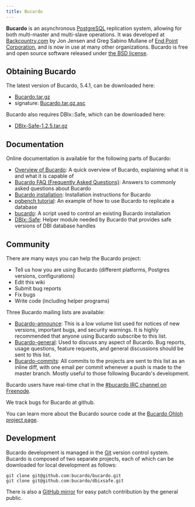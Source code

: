 ```yaml
---
title: Bucardo
---
```


**Bucardo** is an asynchronous [PostgreSQL](http://www.postgresql.org/) replication system, allowing for both multi-master and multi-slave operations. It was developed at [Backcountry.com](http://www.backcountry.com/) by Jon Jensen and Greg Sabino Mullane of [End Point Corporation](https://www.endpoint.com/), and is now in use at many other organizations. Bucardo is free and open source software released under [the BSD license](LICENSE.md).

Obtaining Bucardo
-----------------

The latest version of Bucardo, 5.4.1, can be downloaded here:

-   [Bucardo.tar.gz](http://bucardo.org/downloads/Bucardo-5.4.1.tar.gz)
- signature: [Bucardo.tar.gz.asc](http://bucardo.org/downloads/Bucardo-5.4.1.tar.gz.asc) 

Bucardo also requires DBIx::Safe, which can be downloaded here:

-   [DBIx-Safe-1.2.5.tar.gz](http://bucardo.org/downloads/DBIx-Safe-1.2.5.tar.gz)

Documentation
-------------

Online documentation is available for the following parts of Bucardo:

-   [Overview of Bucardo](Overview.md): A quick overview of Bucardo, explaining what it is and what it is capable of
-   [Bucardo FAQ (Frequently Asked Questions)](FAQ.md): Answers to commonly asked questions about Bucardo
-   [Bucardo installation](Installation.md): Installation instructions for Bucardo
-   [pgbench tutorial](pgbench_example.md): An example of how to use Bucardo to replicate a database
-   [bucardo](bucardo.md): A script used to control an existing Bucardo installation
-   [DBIx::Safe](../DBIx-Safe.md): Helper module needed by Bucardo that provides safe versions of DBI database handles

Community
---------

There are many ways you can help the Bucardo project:

-   Tell us how you are using Bucardo (different platforms, Postgres versions, configurations)
-   Edit this wiki
-   Submit bug reports
-   Fix bugs
-   Write code (including helper programs)

Three Bucardo mailing lists are available:

-   [Bucardo-announce](https://mail.endcrypt.com/mailman/listinfo/bucardo-announce): This is a low volume list used for notices of new versions, important bugs, and security warnings. It is highly recommended that anyone using Bucardo subscribe to this list.
-   [Bucardo-general](https://mail.endcrypt.com/mailman/listinfo/bucardo-general): Used to discuss any aspect of Bucardo. Bug reports, usage questions, feature requests, and general discussions should be sent to this list.
-   [Bucardo-commits](https://mail.endcrypt.com/mailman/listinfo/bucardo-commits): All commits to the projects are sent to this list as an inline diff, with one email per commit whenever a push is made to the master branch. Mostly useful to those following Bucardo's development.

Bucardo users have real-time chat in the [\#bucardo IRC channel on Freenode](http://webchat.freenode.net/?channels=#bucardo).

We track bugs for Bucardo at github.

You can learn more about the Bucardo source code at the [Bucardo Ohloh project page](https://www.ohloh.net/p/bucardo).

Development
-----------

Bucardo development is managed in the [Git](http://git-scm.com/) version control system. Bucardo is composed of two separate projects, each of which can be downloaded for local development as follows:

```
git clone git@github.com:bucardo/bucardo.git
git clone git@github.com:bucardo/dbixsafe.git
```

There is also a [GitHub mirror](http://github.com/bucardo) for easy patch contribution by the general public.
